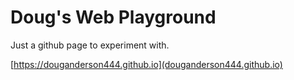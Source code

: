 # Doug's Web Playground

Just a github page to experiment with.

[https://douganderson444.github.io](douganderson444.github.io)
